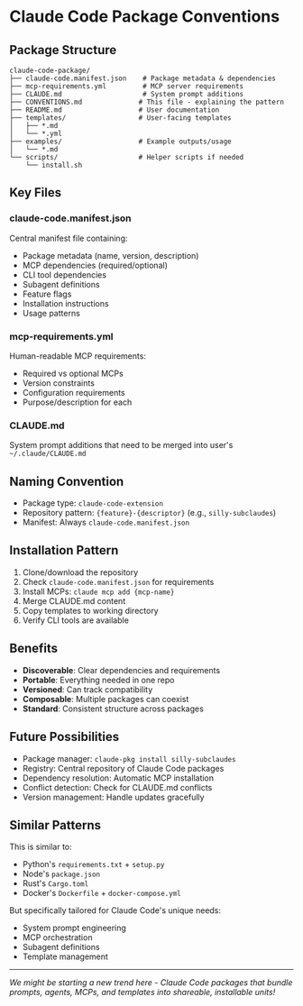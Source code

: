 # Claude Code Package Conventions

## Package Structure

```
claude-code-package/
├── claude-code.manifest.json    # Package metadata & dependencies
├── mcp-requirements.yml         # MCP server requirements
├── CLAUDE.md                    # System prompt additions
├── CONVENTIONS.md              # This file - explaining the pattern
├── README.md                   # User documentation
├── templates/                  # User-facing templates
│   ├── *.md
│   └── *.yml
├── examples/                   # Example outputs/usage
│   └── *.md
└── scripts/                    # Helper scripts if needed
    └── install.sh
```

## Key Files

### claude-code.manifest.json
Central manifest file containing:
- Package metadata (name, version, description)
- MCP dependencies (required/optional)
- CLI tool dependencies
- Subagent definitions
- Feature flags
- Installation instructions
- Usage patterns

### mcp-requirements.yml
Human-readable MCP requirements:
- Required vs optional MCPs
- Version constraints
- Configuration requirements
- Purpose/description for each

### CLAUDE.md
System prompt additions that need to be merged into user's `~/.claude/CLAUDE.md`

## Naming Convention
- Package type: `claude-code-extension`
- Repository pattern: `{feature}-{descriptor}` (e.g., `silly-subclaudes`)
- Manifest: Always `claude-code.manifest.json`

## Installation Pattern
1. Clone/download the repository
2. Check `claude-code.manifest.json` for requirements
3. Install MCPs: `claude mcp add {mcp-name}`
4. Merge CLAUDE.md content
5. Copy templates to working directory
6. Verify CLI tools are available

## Benefits
- **Discoverable**: Clear dependencies and requirements
- **Portable**: Everything needed in one repo
- **Versioned**: Can track compatibility
- **Composable**: Multiple packages can coexist
- **Standard**: Consistent structure across packages

## Future Possibilities
- Package manager: `claude-pkg install silly-subclaudes`
- Registry: Central repository of Claude Code packages
- Dependency resolution: Automatic MCP installation
- Conflict detection: Check for CLAUDE.md conflicts
- Version management: Handle updates gracefully

## Similar Patterns
This is similar to:
- Python's `requirements.txt` + `setup.py`
- Node's `package.json`
- Rust's `Cargo.toml`
- Docker's `Dockerfile` + `docker-compose.yml`

But specifically tailored for Claude Code's unique needs:
- System prompt engineering
- MCP orchestration
- Subagent definitions
- Template management

---
*We might be starting a new trend here - Claude Code packages that bundle prompts, agents, MCPs, and templates into shareable, installable units!*
